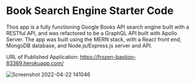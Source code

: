 # Book Search Engine Starter Code
Thos app is a fully functioning Google Books API search engine built with a RESTful API, and was refactored to be a GraphQL API built with Apollo Server. The app was built using the MERN stack, with a React front end, MongoDB database, and Node.js/Express.js server and API. 

URL of Published Application:
https://frozen-bastion-83369.herokuapp.com/

![Screenshot 2022-04-22 141046](https://user-images.githubusercontent.com/37507020/164949309-94124eaf-3f0e-483a-a19f-797e7167237f.gif)


